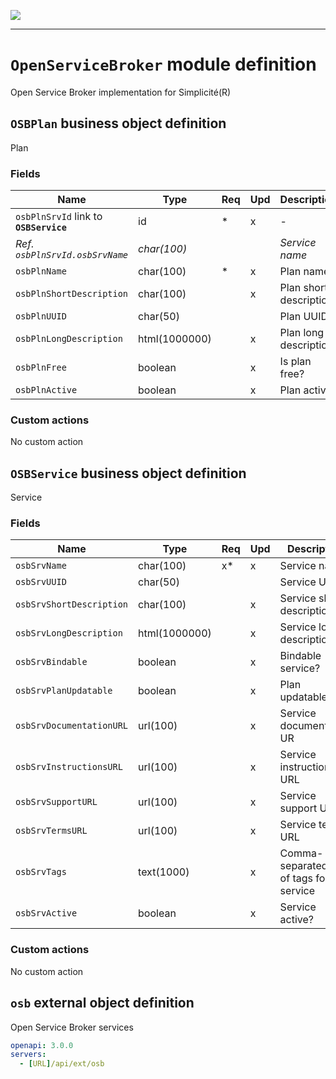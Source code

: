 ![](https://www.simplicite.io/resources//logos/logo250.png)
* * *

`OpenServiceBroker` module definition
=====================================

Open Service Broker implementation for Simplicité(R)

`OSBPlan` business object definition
------------------------------------

Plan

### Fields

| Name                                                         | Type                                     | Req | Upd | Description                                                                      | 
| ------------------------------------------------------------ | ---------------------------------------- | --- | --- | -------------------------------------------------------------------------------- |
| `osbPlnSrvId` link to **`OSBService`**                       | id                                       | *   | x   | -                                                                                |
| _Ref. `osbPlnSrvId.osbSrvName`_                              | _char(100)_                              |     |     | _Service name_                                                                   |
| `osbPlnName`                                                 | char(100)                                | *   | x   | Plan name                                                                        |
| `osbPlnShortDescription`                                     | char(100)                                |     | x   | Plan short description                                                           |
| `osbPlnUUID`                                                 | char(50)                                 |     |     | Plan UUID                                                                        |
| `osbPlnLongDescription`                                      | html(1000000)                            |     | x   | Plan long description                                                            |
| `osbPlnFree`                                                 | boolean                                  |     | x   | Is plan free?                                                                    |
| `osbPlnActive`                                               | boolean                                  |     | x   | Plan active?                                                                     |

### Custom actions

No custom action

`OSBService` business object definition
---------------------------------------

Service

### Fields

| Name                                                         | Type                                     | Req | Upd | Description                                                                      | 
| ------------------------------------------------------------ | ---------------------------------------- | --- | --- | -------------------------------------------------------------------------------- |
| `osbSrvName`                                                 | char(100)                                | x*  | x   | Service name                                                                     |
| `osbSrvUUID`                                                 | char(50)                                 |     |     | Service UUID                                                                     |
| `osbSrvShortDescription`                                     | char(100)                                |     | x   | Service short description                                                        |
| `osbSrvLongDescription`                                      | html(1000000)                            |     | x   | Service long description                                                         |
| `osbSrvBindable`                                             | boolean                                  |     | x   | Bindable service?                                                                |
| `osbSrvPlanUpdatable`                                        | boolean                                  |     | x   | Plan updatable?                                                                  |
| `osbSrvDocumentationURL`                                     | url(100)                                 |     | x   | Service documentation UR                                                         |
| `osbSrvInstructionsURL`                                      | url(100)                                 |     | x   | Service instructions URL                                                         |
| `osbSrvSupportURL`                                           | url(100)                                 |     | x   | Service support URL                                                              |
| `osbSrvTermsURL`                                             | url(100)                                 |     | x   | Service terms URL                                                                |
| `osbSrvTags`                                                 | text(1000)                               |     | x   | Comma-separated list of tags for service                                         |
| `osbSrvActive`                                               | boolean                                  |     | x   | Service active?                                                                  |

### Custom actions

No custom action

`osb` external object definition
--------------------------------

Open Service Broker services

```yaml
openapi: 3.0.0
servers:
  - [URL]/api/ext/osb
```

